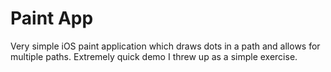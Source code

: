 Paint App
=======

Very simple iOS paint application which draws dots in a path and allows for multiple paths. Extremely quick demo I threw up as a simple exercise.
